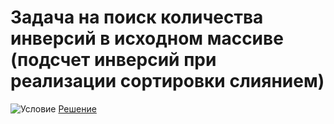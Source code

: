 # Задача на поиск количества инверсий в исходном массиве (подсчет инверсий при реализации сортировки слиянием)
![Условие](https://i.ibb.co/k01Dd5L/2020-07-08-14-26-25.png)
[Решение](https://github.com/Drauggy/Stepik_algorithm_course/blob/master/src/com/stepik/algo/inversionsNumber.java)
